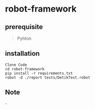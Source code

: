 # robot-framework
## prerequisite
>Pyhton

## installation
```
Clone Code 
cd robot-framework
pip install -r requirements.txt
robot -d ./report tests/DetikTest.robot
```

## Note
```
-

```
